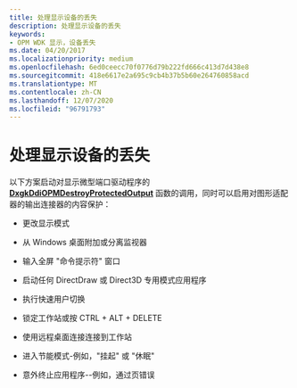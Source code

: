 ```yaml
---
title: 处理显示设备的丢失
description: 处理显示设备的丢失
keywords:
- OPM WDK 显示，设备丢失
ms.date: 04/20/2017
ms.localizationpriority: medium
ms.openlocfilehash: 6ed0ceecc70f0776d79b222fd666c413d7d438e8
ms.sourcegitcommit: 418e6617e2a695c9cb4b37b5b60e264760858acd
ms.translationtype: MT
ms.contentlocale: zh-CN
ms.lasthandoff: 12/07/2020
ms.locfileid: "96791793"
---
```

# <a name="handling-the-loss-of-a-display-device"></a>处理显示设备的丢失


以下方案启动对显示微型端口驱动程序的 [**DxgkDdiOPMDestroyProtectedOutput**](/windows-hardware/drivers/ddi/dispmprt/nc-dispmprt-dxgkddi_opm_destroy_protected_output) 函数的调用，同时可以启用对图形适配器的输出连接器的内容保护：

-   更改显示模式

-   从 Windows 桌面附加或分离监视器

-   输入全屏 "命令提示符" 窗口

-   启动任何 DirectDraw 或 Direct3D 专用模式应用程序

-   执行快速用户切换

-   锁定工作站或按 CTRL + ALT + DELETE

-   使用远程桌面连接连接到工作站

-   进入节能模式-例如，"挂起" 或 "休眠"

-   意外终止应用程序--例如，通过页错误

 

